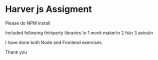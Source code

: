 Harver js Assigment 
============================

Please do NPM install

Included following thirtparty libraries \n
1 word-maker\n
2 fs\n
3 axios\n

I have done both Node and Frontend exercises.

Thank you
